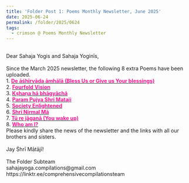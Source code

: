 ```yaml
---
title: 'Folder Post 1: Poems Monthly Newsletter, June 2025'
date: 2025-06-24
permalink: /folder/2025/0624
tags:
  - crimson @ Poems Monthly Newsletter
---
```


<p>
<br>
Dear Sahaja Yogis and Sahaja Yoginīs,<br>
<br>
Since the March 2025 newsletter, the following 8 extra Poems have been uploaded.<br>
1. <a href="https://seven-teams.github.io/folder/Poem-SK-1986-0400-SY(M)"> <font color="DeepPink"><b>De āśhīrvāda āmhālā (Bless Us or Give us Your blessings)</b></font></a><br>
2. <a href="https://seven-teams.github.io/folder/2010-WL-Realizations-Fourfold-Vision"> <font color="DeepPink"><b>Fourfold Vision</b></font></a><br>
3. <a href="https://seven-teams.github.io/folder/Poem-KM-1986-0400-SY(M)"> <font color="DeepPink"><b>Kṣhaṇa hā bhāgyāchā</b></font></a><br>
4. <a href="https://seven-teams.github.io/folder/Poem-SS-1985-0801-SY(M)"> <font color="DeepPink"><b>Param Pujya Shri Mataji</b></font></a><br>
5. <a href="https://seven-teams.github.io/folder/2009-WL-B2-Society-enlightened"> <font color="DeepPink"><b>Society Enlightened</b></font></a><br>
6. <a href="https://seven-teams.github.io/folder/Poem-SG-1986-0400-SY(M)"> <font color="DeepPink"><b>Śhrī Nirmal Mā</b></font></a><br>
7. <a href="https://seven-teams.github.io/folder//Poem-MMN-1986-0400-SY(M)"> <font color="DeepPink"><b>Tū re jāganā (You wake up)</b></font></a><br>
8. <a href="https://seven-teams.github.io/folder/2009-WL-B1-Who-am-I"> <font color="DeepPink"><b>Who am I?</b></font></a><br>
Please kindly share the news of the newsletter and the links with all our brothers and sisters.<br>
<br>
Jay Śhrī Mātājī!<br>
<br>
The Folder Subteam<br>
sahajayoga.compilations@gmail.com<br>
https://linktr.ee/comprehensivecompilationsteam<br>
</p>